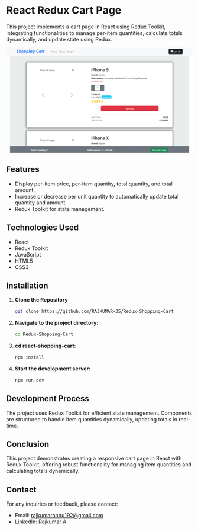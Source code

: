 # React Redux Cart Page

This project implements a cart page in React using Redux Toolkit, integrating functionalities to manage per-item quantities, calculate totals dynamically, and update state using Redux.

![UI preview](public/Images/Website_demo.png)

## Features

- Display per-item price, per-item quantity, total quantity, and total amount.
- Increase or decrease per unit quantity to automatically update total quantity and amount.
- Redux Toolkit for state management.

## Technologies Used

- React
- Redux Toolkit
- JavaScript
- HTML5
- CSS3

## Installation

1. **Clone the Repository**
   ```bash
   git clone https://github.com/RAJKUMAR-35/Redux-Shopping-Cart

2. **Navigate to the project directory:**
   ```bash
   cd Redux-Shopping-Cart

3. **cd react-shopping-cart:**
   ```bash
   npm install

4. **Start the development server:**
   ```bash
   npm run dev

## Development Process

The project uses Redux Toolkit for efficient state management. Components are structured to handle item quantities dynamically, updating totals in real-time.

## Conclusion

This project demonstrates creating a responsive cart page in React with Redux Toolkit, offering robust functionality for managing item quantities and calculating totals dynamically.

## Contact

For any inquiries or feedback, please contact:
- Email: rajkumaranbu192@gmail.com
- LinkedIn: [Rajkumar A](https://www.linkedin.com/in/rajkumar-cse/)
